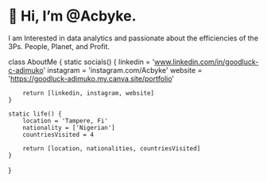 # 👋 Hi, I’m @Acbyke. 
<!---
Acbyke/About is a ✨ special ✨ repository because its `README.md` (this file) appears on your GitHub profile.
You can click the Preview link to take a look at your changes.
--->

I am Interested in data analytics and passionate about the efficiencies of the 3Ps.
People, Planet, and Profit.

class AboutMe {
    static socials() {
        linkedin = 'www.linkedin.com/in/goodluck-c-adimuko'
        instagram = 'instagram.com/Acbyke'
        website = 'https://goodluck-adimuko.my.canva.site/portfolio'

        return [linkedin, instagram, website]
    }    

    static life() {
        location = 'Tampere, Fi'
        nationality = ['Nigerian']
        countriesVisited = 4

        return [location, nationalities, countriesVisited]
    }
}
